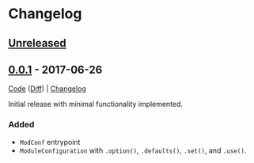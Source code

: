 # Changelog

## [Unreleased]
[Unreleased]: https://github.com/CodeLenny/modconf/compare/v0.0.1...HEAD

[0.0.2-diff]: https://github.com/CodeLenny/modconf/compare/v0.0.1...v0.0.2

## [0.0.1] - 2017-06-26

[Code][0.0.1] ([Diff][0.0.1-diff]) | [Changelog][0.0.1-log]

Initial release with minimal functionality implemented.

### Added

- `ModConf` entrypoint
- `ModuleConfiguration` with `.option()`, `.defaults()`, `.set()`, and `.use()`.

[0.0.1]: https://github.com/CodeLenny/modconf/tree/v0.0.1
[0.0.1-diff]: https://github.com/CodeLenny/modconf/compare/dfed6e626b29ebd0134d7a7d3ac6a67291d7e707...0.0.1
[0.0.1-log]:  https://github.com/CodeLenny/modconf/blob/master/CHANGELOG.md#001---2017-06-26
